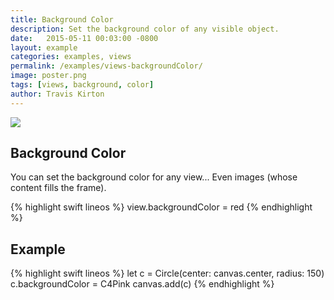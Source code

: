 ```yaml
---
title: Background Color
description: Set the background color of any visible object.
date:   2015-05-11 00:03:00 -0800
layout: example
categories: examples, views
permalink: /examples/views-backgroundColor/
image: poster.png
tags: [views, background, color]
author: Travis Kirton
---
```

![](backgroundColor.png)

## Background Color
You can set the background color for any view... Even images (whose content fills the frame).

{% highlight swift lineos %}
view.backgroundColor = red
{% endhighlight %}

## Example
{% highlight swift lineos %}
let c = Circle(center: canvas.center, radius: 150)
c.backgroundColor = C4Pink
canvas.add(c)
{% endhighlight %}
